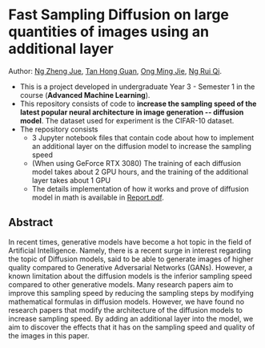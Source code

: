 # Fast Sampling Diffusion on large quantities of images using an additional layer
Author: [Ng Zheng Jue](https://github.com/xinjue37), [Tan Hong Guan](https://github.com/tanhg1116), [Ong Ming Jie](https://github.com/ethanong98), [Ng Rui Qi](https://github.com/Ruiqi2002). 

* This is a project developed in undergraduate Year 3 - Semester 1 in the course (**Advanced Machine Learning**).
* This repository consists of code to **increase the sampling speed of the latest popular neural architecture in image generation -- diffusion model**. The dataset used for experiment is the CIFAR-10 dataset.
* The repository consists
    * 3 Jupyter notebook files that contain code about how to implement an additional layer on the diffusion model to increase the sampling speed
    * (When using GeForce RTX 3080) The training of each diffusion model takes about 2 GPU hours, and the training of the additional layer takes about 1 GPU 
    * The details implementation of how it works and prove of diffusion model in math is available in [Report.pdf](https://github.com/xinjue37/Fast-Sampling-Diffusion-on-large-quantities-of-images/blob/main/Report.pdf).

## Abstract
In recent times, generative models have become a hot topic in the field of Artificial
Intelligence. Namely, there is a recent surge in interest regarding the topic of
Diffusion models, said to be able to generate images of higher quality compared to
Generative Adversarial Networks (GANs). However, a known limitation about the
diffusion models is the inferior sampling speed compared to other generative models.
Many research papers aim to improve this sampling speed by reducing the sampling
steps by modifying mathematical formulas in diffusion models. However, we have
found no research papers that modify the architecture of the diffusion models to
increase sampling speed. By adding an additional layer into the model, we aim to
discover the effects that it has on the sampling speed and quality of the images in this
paper.

